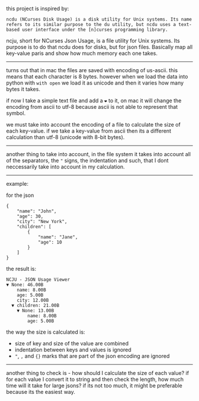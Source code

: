 this project is inspired by:
```
ncdu (NCurses Disk Usage) is a disk utility for Unix systems. Its name refers to its similar purpose to the du utility, but ncdu uses a text-based user interface under the [n]curses programming library.
```

ncju, short for NCurses Json Usage, is a file utility for Unix systems.
Its purpose is to do that ncdu does for disks, but for json files.
Basically map all key-value paris and show how much memory each one takes.

-----------------------

turns out that in mac the files are saved with encoding of us-ascii.
this means that each character is 8 bytes.
however when we load the data into python with `with open` we load it as unicode and then
it varies how many bytes it takes.

if now I take a simple text file and add a `❤️` to it, on mac it will change the encoding from ascii
to utf-8 because ascii is not able to represent that symbol.

we must take into account the encoding of a file to calculate the size of each key-value.
if we take a key-value from ascii then its a different calculation than utf-8 (unicode with 8-bit bytes).

------------------

another thing to take into account, in the file system it takes into account all of the separators, the `"` signs,
the indentation and such, that I dont neccessarily take into account in my calculation.


-----

example:

for the json
```
{
    "name": "John",
    "age": 30,
    "city": "New York",
    "children": [
        {
            "name": "Jane",
            "age": 10
        }
    ]
}
```

the result is:

```
NCJU - JSON Usage Viewer
▼ None: 46.00B
    name: 8.00B
    age: 5.00B
    city: 12.00B
  ▼ children: 21.00B
    ▼ None: 13.00B
        name: 8.00B
        age: 5.00B
```

the way the size is calculated is:

- size of key and size of the value are combined
- indentation between keys and values is ignored
- `"`, `,` and `{}` marks that are part of the json encoding are ignored

-----------------


another thing to check is - how should I calculate the size of each value?
if for each value I convert it to string and then check the length, how much time will it take
for large jsons? if its not too much, it might be preferable because its the easiest way.

